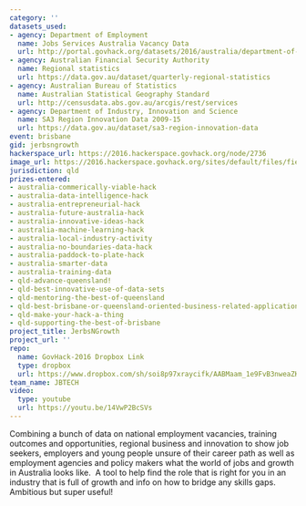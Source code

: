 ```yaml
---
category: ''
datasets_used:
- agency: Department of Employment
  name: Jobs Services Australia Vacancy Data
  url: http://portal.govhack.org/datasets/2016/australia/department-of-employment/jobs-services-australia-vacancy-data.html
- agency: Australian Financial Security Authority
  name: Regional statistics
  url: https://data.gov.au/dataset/quarterly-regional-statistics
- agency: Australian Bureau of Statistics
  name: Australian Statistical Geography Standard
  url: http://censusdata.abs.gov.au/arcgis/rest/services
- agency: Department of Industry, Innovation and Science
  name: SA3 Region Innovation Data 2009-15
  url: https://data.gov.au/dataset/sa3-region-innovation-data
event: brisbane
gid: jerbsngrowth
hackerspace_url: https://2016.hackerspace.govhack.org/node/2736
image_url: https://2016.hackerspace.govhack.org/sites/default/files/field/image/13884457_10157172226385048_698517090_n.jpg
jurisdiction: qld
prizes-entered:
- australia-commerically-viable-hack
- australia-data-intelligence-hack
- australia-entrepreneurial-hack
- australia-future-australia-hack
- australia-innovative-ideas-hack
- australia-machine-learning-hack
- australia-local-industry-activity
- australia-no-boundaries-data-hack
- australia-paddock-to-plate-hack
- australia-smarter-data
- australia-training-data
- qld-advance-queensland!
- qld-best-innovative-use-of-data-sets
- qld-mentoring-the-best-of-queensland
- qld-best-brisbane-or-queensland-oriented-business-related-application
- qld-make-your-hack-a-thing
- qld-supporting-the-best-of-brisbane
project_title: JerbsNGrowth
project_url: ''
repo:
  name: GovHack-2016 Dropbox Link
  type: dropbox
  url: https://www.dropbox.com/sh/soi8p97xraycifk/AABMaam_1e9FvB3nweaZK2iYa?dl=0
team_name: JBTECH
video:
  type: youtube
  url: https://youtu.be/14VwP2BcSVs
---
```


Combining a bunch of data on national employment vacancies, training outcomes and opportunities, regional business and innovation to show job seekers, employers and young people unsure of their career path as well as employment agencies and policy makers what the world of jobs and growth in Australia looks like.  A tool to help find the role that is right for you in an industry that is full of growth and info on how to bridge any skills gaps. Ambitious but super useful!